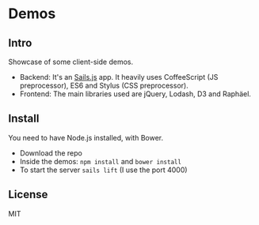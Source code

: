 # Demos

## Intro
Showcase of some client-side demos.

- Backend: It's an [Sails.js](http://sailsjs.org/) app. It heavily uses CoffeeScript (JS preprocessor), ES6 and Stylus (CSS preprocessor).
- Frontend: The main libraries used are jQuery, Lodash, D3 and Raphäel.

## Install
You need to have Node.js installed, with Bower.

- Download the repo
- Inside the demos: `npm install` and `bower install`
- To start the server `sails lift` (I use the port 4000)

## License
MIT
